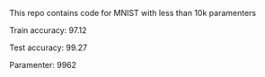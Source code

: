 This repo contains code for MNIST with less than 10k paramenters 

Train accuracy: 97.12

Test accuracy: 99.27

Paramenter: 9962
